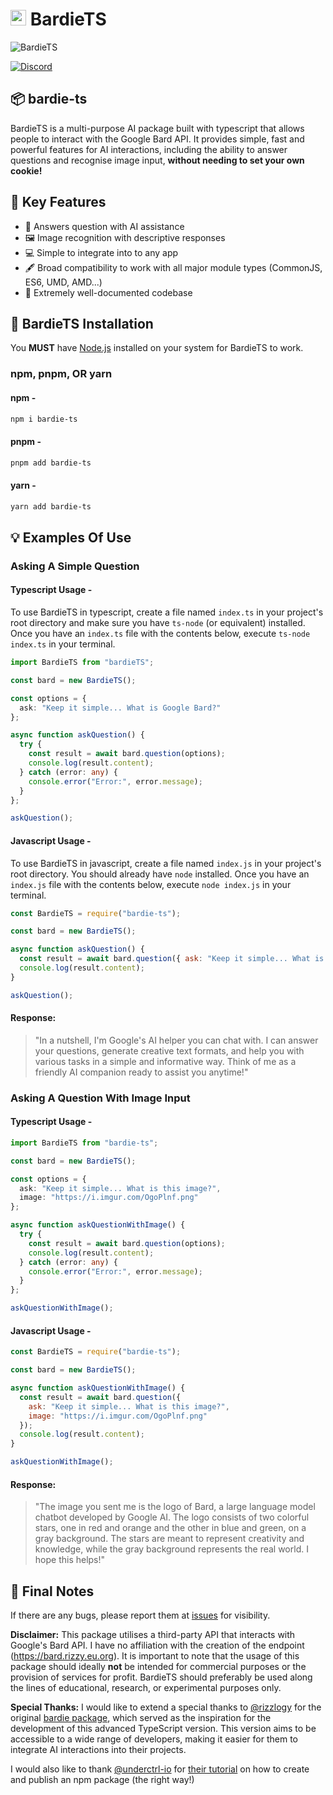 # <a href="https://github.com/Zoheb-Malik/BardieTS"><img src="https://i.imgur.com/oMmzL9R.png" width="25px" height="25px" alt="BardieTS" /></a> BardieTS

![BardieTS](https://socialify.git.ci/Zoheb-Malik/BardieTS/image?description=1&descriptionEditable=npm%20i%20bardie-ts%20%7C%20pnpm%20add%20bardie-ts%20%7C%20yarn%20add%20bardie-ts&font=Inter&language=1&logo=https%3A%2F%2Fsvgshare.com%2Fi%2F11JZ.svg&name=1&owner=1&pattern=Circuit%20Board&theme=Dark)

<a href="https://discord.gg/NPJHEZXUDa">![Discord](https://img.shields.io/discord/1189263776420208732?style=for-the-badge&logo=discord&logoColor=white&label=Discord&labelColor=black&color=blue&link=https://discord.gg/NPJHEZXUDa)</a>

## 📦 bardie-ts

BardieTS is a multi-purpose AI package built with typescript that allows people to interact with the Google Bard API.
It provides simple, fast and powerful features for AI interactions, including the ability to answer questions and recognise image input, **without needing to set your own cookie!**

## 🔑 Key Features

* 🤖 Answers question with AI assistance
* 🖼️ Image recognition with descriptive responses
* 💻 Simple to integrate into to any app
* 🖋️ Broad compatibility to work with all major module types (CommonJS, ES6, UMD, AMD...)
* 📄 Extremely well-documented codebase

## 📂 BardieTS Installation

You **MUST** have [Node.js](https://nodejs.org/en/download) installed on your system for BardieTS to work.

### npm, pnpm, OR yarn

#### npm -

```bash
npm i bardie-ts
```

#### pnpm -

```bash
pnpm add bardie-ts
```

#### yarn -

```bash
yarn add bardie-ts
```

## 💡 Examples Of Use

### Asking A Simple Question

#### Typescript Usage -

To use BardieTS in typescript, create a file named `index.ts` in your project's root directory and make sure you have `ts-node` (or equivalent) installed.
Once you have an `index.ts` file with the contents below, execute `ts-node index.ts` in your terminal.

```typescript
import BardieTS from "bardieTS";

const bard = new BardieTS();

const options = {
  ask: "Keep it simple... What is Google Bard?"
};

async function askQuestion() {
  try {
    const result = await bard.question(options);
    console.log(result.content);
  } catch (error: any) {
    console.error("Error:", error.message);
  }
};

askQuestion();
```

#### Javascript Usage -

To use BardieTS in javascript, create a file named `index.js` in your project's root directory. You should already have `node` installed.
Once you have an `index.js` file with the contents below, execute `node index.js` in your terminal.

```javascript
const BardieTS = require("bardie-ts");

const bard = new BardieTS();

async function askQuestion() {
  const result = await bard.question({ ask: "Keep it simple... What is Google Bard?"});
  console.log(result.content);
}

askQuestion();
```

#### Response:

> "In a nutshell, I'm Google's AI helper you can chat with.
I can answer your questions, generate creative text formats, and help you with various tasks in a simple and informative way.
Think of me as a friendly AI companion ready to assist you anytime!"

### Asking A Question With Image Input

#### Typescript Usage -

```typescript
import BardieTS from "bardie-ts";

const bard = new BardieTS();

const options = {
  ask: "Keep it simple... What is this image?",
  image: "https://i.imgur.com/OgoPlnf.png"
};

async function askQuestionWithImage() {
  try {
    const result = await bard.question(options);
    console.log(result.content);
  } catch (error: any) {
    console.error("Error:", error.message);
  }
};

askQuestionWithImage();
```

#### Javascript Usage -

```javascript
const BardieTS = require("bardie-ts");

const bard = new BardieTS();

async function askQuestionWithImage() {
  const result = await bard.question({
    ask: "Keep it simple... What is this image?",
    image: "https://i.imgur.com/OgoPlnf.png"
  });
  console.log(result.content);
}

askQuestionWithImage();
```

#### Response:

> "The image you sent me is the logo of Bard, a large language model chatbot developed by Google AI.
The logo consists of two colorful stars, one in red and orange and the other in blue and green, on a gray background.
The stars are meant to represent creativity and knowledge, while the gray background represents the real world. I hope this helps!"

## 📝 Final Notes

If there are any bugs, please report them at [issues](https://github.com/Zoheb-Malik/BardieTS/issues/new) for visibility.

**Disclaimer:**
This package utilises a third-party API that interacts with Google's Bard API.
I have no affiliation with the creation of the endpoint (<https://bard.rizzy.eu.org>).
It is important to note that the usage of this package should ideally **not** be intended for commercial purposes or the provision of services for profit.
BardieTS should preferably be used along the lines of educational, research, or experimental purposes only.

**Special Thanks:**
I would like to extend a special thanks to [@rizzlogy](https://github.com/rizzlogy) for the original [bardie package](https://github.com/rizzlogy/bardie), which served as the inspiration for the development of this advanced TypeScript version.
This version aims to be accessible to a wide range of developers, making it easier for them to integrate AI interactions into their projects.

I would also like to thank [@underctrl-io](https://github.com/underctrl-io) for [their tutorial](https://www.youtube.com/watch?v=xnfdm-s8adI) on how to create and publish an npm package (the right way!)

